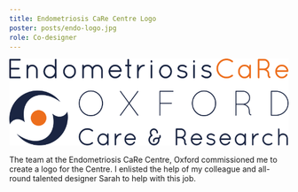 ```yaml
---
title: Endometriosis CaRe Centre Logo
poster: posts/endo-logo.jpg
role: Co-designer
---
```

![Logo design: Endometriosis CaRe Centre - Oxford](/img/posts/endo-logo.svg)

The team at the Endometriosis CaRe Centre, Oxford commissioned me to create a logo for the Centre.
I enlisted the help of my colleague and all-round talented designer Sarah to help with this job.

